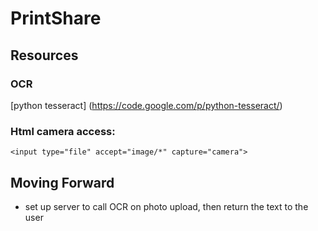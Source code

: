 PrintShare
==========

Resources
---------

### OCR
[python tesseract] (https://code.google.com/p/python-tesseract/)

### Html camera access:
`<input type="file" accept="image/*" capture="camera">`


Moving Forward
--------------

* set up server to call OCR on photo upload, then return the text to the user